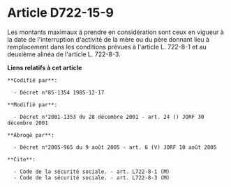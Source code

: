 # Article D722-15-9

Les montants maximaux à prendre en considération sont ceux en vigueur à la date de l'interruption d'activité de la mère ou du
père donnant lieu à remplacement dans les conditions prévues à l'article L. 722-8-1 et au deuxième alinéa de l'article L.
722-8-3.

**Liens relatifs à cet article**

	**Codifié par**:

	  - Décret n°85-1354 1985-12-17

	**Modifié par**:

	  - Décret n°2001-1353 du 28 décembre 2001 - art. 24 () JORF 30 décembre 2001

	**Abrogé par**:

	  - Décret n°2005-965 du 9 août 2005 - art. 6 (V) JORF 10 août 2005

	**Cite**:

	  - Code de la sécurité sociale. - art. L722-8-1 (M)
	  - Code de la sécurité sociale. - art. L722-8-3 (M)
